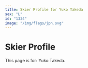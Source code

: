 ```yaml
---
title: Skier Profile for Yuko Takeda
sex: "L"
id: "1334"
image: "/img/flags/jpn.svg" 
---
```


# Skier Profile

This page is for: Yuko Takeda.
    